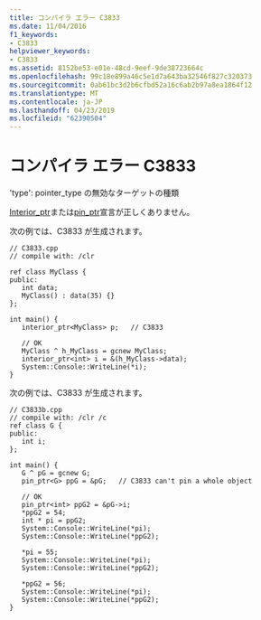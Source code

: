 ```yaml
---
title: コンパイラ エラー C3833
ms.date: 11/04/2016
f1_keywords:
- C3833
helpviewer_keywords:
- C3833
ms.assetid: 8152be53-e01e-48cd-9eef-9de38723664c
ms.openlocfilehash: 99c18e899a46c5e1d7a643ba32546f827c320373
ms.sourcegitcommit: 0ab61bc3d2b6cfbd52a16c6ab2b97a8ea1864f12
ms.translationtype: MT
ms.contentlocale: ja-JP
ms.lasthandoff: 04/23/2019
ms.locfileid: "62390504"
---
```

# <a name="compiler-error-c3833"></a>コンパイラ エラー C3833

'type': pointer_type の無効なターゲットの種類

[Interior_ptr](../../extensions/interior-ptr-cpp-cli.md)または[pin_ptr](../../extensions/pin-ptr-cpp-cli.md)宣言が正しくありません。

次の例では、C3833 が生成されます。

```
// C3833.cpp
// compile with: /clr

ref class MyClass {
public:
   int data;
   MyClass() : data(35) {}
};

int main() {
   interior_ptr<MyClass> p;   // C3833

   // OK
   MyClass ^ h_MyClass = gcnew MyClass;
   interior_ptr<int> i = &(h_MyClass->data);
   System::Console::WriteLine(*i);
}
```

次の例では、C3833 が生成されます。

```
// C3833b.cpp
// compile with: /clr /c
ref class G {
public:
   int i;
};

int main() {
   G ^ pG = gcnew G;
   pin_ptr<G> ppG = &pG;   // C3833 can't pin a whole object

   // OK
   pin_ptr<int> ppG2 = &pG->i;
   *ppG2 = 54;
   int * pi = ppG2;
   System::Console::WriteLine(*pi);
   System::Console::WriteLine(*ppG2);

   *pi = 55;
   System::Console::WriteLine(*pi);
   System::Console::WriteLine(*ppG2);

   *ppG2 = 56;
   System::Console::WriteLine(*pi);
   System::Console::WriteLine(*ppG2);
}
```